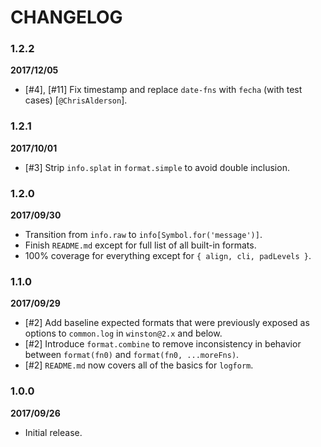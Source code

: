 # CHANGELOG

### 1.2.2
**2017/12/05**

- [#4], [#11] Fix timestamp and replace `date-fns` with `fecha` (with test cases) [`@ChrisAlderson`].

### 1.2.1
**2017/10/01**

- [#3] Strip `info.splat` in `format.simple` to avoid double inclusion.

### 1.2.0
**2017/09/30**

- Transition from `info.raw` to `info[Symbol.for('message')]`.
- Finish `README.md` except for full list of all built-in formats.
- 100% coverage for everything except for `{ align, cli, padLevels }`.

### 1.1.0
**2017/09/29**

- [#2] Add baseline expected formats that were previously exposed as options to `common.log` in `winston@2.x` and below.
- [#2] Introduce `format.combine` to remove inconsistency in behavior between `format(fn0)` and `format(fn0, ...moreFns)`.
- [#2] `README.md` now covers all of the basics for `logform`.

### 1.0.0
**2017/09/26**

- Initial release.
